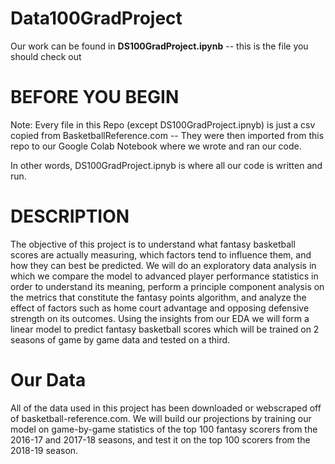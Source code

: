 # Data100GradProject
Our work can be found in **DS100GradProject.ipynb** -- this is the file you should check out


# BEFORE YOU BEGIN

Note: Every file in this Repo (except DS100GradProject.ipnyb) is just a csv copied from BasketballReference.com -- They were then imported from this repo to our Google Colab Notebook where we wrote and ran our code.

In other words, DS100GradProject.ipnyb is where all our code is written and run. 


# DESCRIPTION

The objective of this project is to understand what fantasy basketball scores are actually measuring, which factors tend to influence them, and how they can best be predicted. We will do an exploratory data analysis in which we compare the model to advanced player performance statistics in order to understand its meaning, perform a principle component analysis on the metrics that constitute the fantasy points algorithm, and analyze the effect of factors such as home court advantage and opposing defensive strength on its outcomes. Using the insights from our EDA we will form a linear model to predict fantasy basketball scores which will be trained on 2 seasons of game by game data and tested on a third.


# Our Data
All of the data used in this project has been downloaded or webscraped off of basketball-reference.com. We will build our projections by training our model on game-by-game statistics of the top 100 fantasy scorers from the 2016-17 and 2017-18 seasons, and test it on the top 100 scorers from the 2018-19 season.

